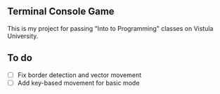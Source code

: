 ## Terminal Console Game
This is my project for passing "Into to Programming" classes on Vistula University.

## To do
- [ ] Fix border detection and vector movement
- [ ] Add key-based movement for basic mode